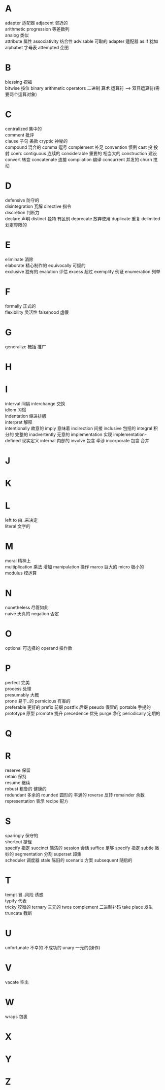 # A
adapter 适配器
adjacent 邻近的  
arithmetic progression 等差数列  
analog 类似  
attribute 属性
associativity 结合性
advisable 可取的
adapter 适配器
as if 犹如
alphabet 字母表
attempted 企图

# B
blessing 祝福  
bitwise 按位
binary arithmetic operators 二进制 算术 运算符 --> 双目运算符(需要两个运算对象)

# C 
centralized 集中的  
comment 批评  
clause 子句 条款
cryptic 神秘的  
compound 混合的
comma 逗号
complement 补足
convention 惯例
cast 投 投射
coerc
contiguous 连续的
considerable 重要的 相当大的
construction 建设
convert 转变
concatenate 连接
compilation 编译
concurrent 并发的
churn 搅动

# D
defensive 防守的  
disintegration 瓦解
directive 指令  
discretion 判断力  
declare 声明
distinct 独特 有区别
deprecate 放弃使用
duplicate 重复
delimited 划定界限的 

# E
eliminate 消除  
elaborate 精心制作的 
equivocally 可疑的  
exclusive 独有的
evalution 评估
excess 超过
exemplify 例证
enumeration 列举

# F
formally 正式的  
flexibility 灵活性
falsehood 虚假

# G
generalize 概括 推广

# H

# I
interval 间隔
interchange 交换  
idiom 习惯  
indentation 缩进排版  
interpret 解释  
intentionally 故意的
imply 意味着
indirection 间接
inclusive 包括的
integral 积分的 完整的
inadvertently 无意的
implementation 实现
implementation-defined 现实定义
internal 内部的
involve 包含 牵涉
incorporate 包含 合并

# J

# K

# L
left to 由..来决定  
literal 文字的

# M
moral 精神上  
multiplication 乘法 增加
manipulation 操作
marco 巨大的
micro 极小的
modulus 模运算

# N
nonetheless 尽管如此  
naive 天真的
negation 否定

# O
optional 可选择的
operand 操作数

# P
perfect 完美  
process 处理  
presumably 大概  
prone 易于..的
pernicious 有害的  
preferable 更好的
prefix 前缀
postfix 后缀
pseudo 假冒的
portable 手提的
prototype 原型
promote 提升
precedence 优先
purge 净化
periodically 定期的

# Q

# R
reserve 保留  
retain 保持  
resume 继续  
robust 粗鲁的 健康的  
redundant 多余的
rounded 圆形的 丰满的
reverse 反转
remainder 余数
representation 表示
recipe 配方

# S
sparingly 保守的  
shortcut 捷径  
specify 指定
succinct 简洁的
session 会话
suffice 足够
specify 指定
subtle 微妙的
segmentation 分割
superset 超集  
scheduler 调度器
stale 陈旧的
scenario 方案
subsequent 随后的

# T
tempt 冒..风险 诱惑  
typify 代表  
tricky 狡猾的
ternary 三元的
twos complement 二进制补码
take place 发生
truncate 截断

# U
unfortunate 不幸的 不成功的
unary 一元的(操作)

# V
vacate 空出

# W
wraps 包裹  

# X

# Y

# Z
